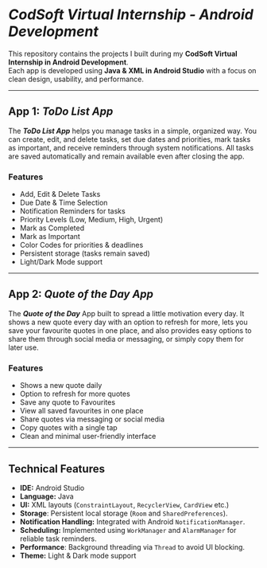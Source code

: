 # *CodSoft Virtual Internship - Android Development*  

This repository contains the projects I built during my **CodSoft Virtual Internship in Android Development**.  
Each app is developed using **Java & XML in Android Studio** with a focus on clean design, usability, and performance.  

---

## App 1: ***ToDo List App***

The ***ToDo List App*** helps you manage tasks in a simple, organized way. You can create, edit, and delete tasks, set due dates and priorities, mark tasks as important, and receive reminders through system notifications. All tasks are saved automatically and remain available even after closing the app.

### Features  
- Add, Edit & Delete Tasks  
- Due Date & Time Selection  
- Notification Reminders for tasks  
- Priority Levels (Low, Medium, High, Urgent)  
- Mark as Completed  
- Mark as Important  
- Color Codes for priorities & deadlines  
- Persistent storage (tasks remain saved)  
- Light/Dark Mode support  

---

## App 2: ***Quote of the Day App***  

The ***Quote of the Day*** App built to spread a little motivation every day. It shows a new quote every day with an option to refresh for more, lets you save your favourite quotes in one place, and also provides easy options to share them through social media or messaging, or simply copy them for later use.  

### Features  
- Shows a new quote daily  
- Option to refresh for more quotes  
- Save any quote to Favourites  
- View all saved favourites in one place  
- Share quotes via messaging or social media  
- Copy quotes with a single tap  
- Clean and minimal user-friendly interface
  
---

## Technical Features  

- **IDE:** Android Studio  
- **Language:** Java  
- **UI:** XML layouts (`ConstraintLayout`, `RecyclerView`, `CardView` etc.)  
- **Storage**: Persistent local storage (`Room` and `SharedPreferences`).
- **Notification Handling:** Integrated with Android `NotificationManager`.
- **Scheduling:** Implemented using `WorkManager` and `AlarmManager` for reliable task reminders.
- **Performance**: Background threading via `Thread` to avoid UI blocking.
- **Theme:** Light & Dark mode support




